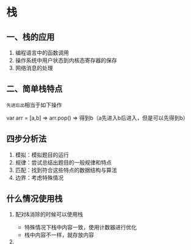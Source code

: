 # 栈

## 一、栈的应用

1. 编程语言中的函数调用
2. 操作系统中用户状态到内核态寄存器的保存
3. 网络消息的处理

## 二、简单栈特点

`先进后出`相当于如下操作

var arr = [a,b] =>  arr.pop() => 得到b（a先进入b后进入，但是可以先得到b）

## 四步分析法

1. 模拟：模拟题目的运行
2. 规律：尝试总结出题目的一般规律和特点
3. 匹配：找到符合这些特点的数据结构与算法
4. 边界：考虑特殊情况

## 什么情况使用栈

1. 配对&消除的时候可以使用栈
   + 特殊情况下栈中内容一致，使用计数器进行优化
   + 栈中内容不一样，就存放内容
 

2. 